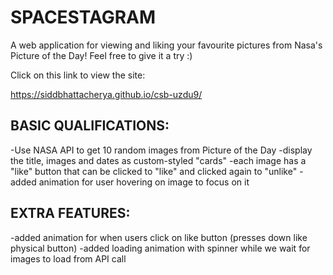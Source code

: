 # SPACESTAGRAM

A web application for viewing and liking your favourite pictures from Nasa's Picture of the Day! Feel free to give it a try :)

Click on this link to view the site:

https://siddbhattacherya.github.io/csb-uzdu9/



## BASIC QUALIFICATIONS:
-Use NASA API to get 10 random images from Picture of the Day
-display the title, images and dates as custom-styled "cards"
-each image has a "like" button that can be clicked to "like" and clicked again to "unlike"
-added animation for user hovering on image to focus on it

## EXTRA FEATURES:
-added animation for when users click on like button (presses down like physical button)
-added loading animation with spinner while we wait for images to load from API call 

